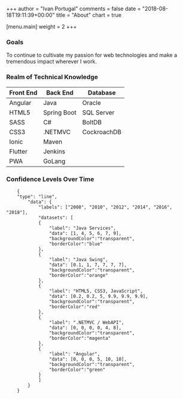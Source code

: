 +++
author = "Ivan Portugal"
comments = false
date = "2018-08-18T19:11:39+00:00"
title = "About"
chart = true

[menu.main]
weight = 2
+++

### Goals
To continue to cultivate my passion for web technologies and make a tremendous impact wherever I work.

### Realm of Technical Knowledge

| Front End | Back End | Database
| --- | --- | --- |
| Angular | Java | Oracle |
| HTML5 | Spring Boot | SQL Server |
| SASS | C# | BoltDB |
| CSS3 | .NETMVC | CockroachDB |
| Ionic | Maven | |
| Flutter | Jenkins | |
| PWA | GoLang | |

### Confidence Levels Over Time

```chart
    {
    "type": "line",
        "data": {
            "labels": ["2008", "2010", "2012", "2014", "2016", "2018"],
            "datasets": [
            {
                "label": "Java Services",
                "data": [1, 4, 5, 6, 7, 9],
                "backgroundColor":"transparent",
                "borderColor":"blue"
            },
            {
                "label": "Java Swing",
                "data": [0.1, 1, 7, 7, 7, 7],
                "backgroundColor":"transparent",
                "borderColor":"orange"
            },
            {
                "label": "HTML5, CSS3, JavaScript",
                "data": [0.2, 0.2, 5, 9.9, 9.9, 9.9],
                "backgroundColor":"transparent",
                "borderColor":"red"
            },
            {
                "label": ".NETMVC / WebAPI",
                "data": [0, 0, 0, 0, 4, 8],
                "backgroundColor":"transparent",
                "borderColor":"magenta"
            },
            {
                "label": "Angular",
                "data": [0, 0, 0, 5, 10, 10],
                "backgroundColor":"transparent",
                "borderColor":"green"
            }
            ]
        }
    }
```